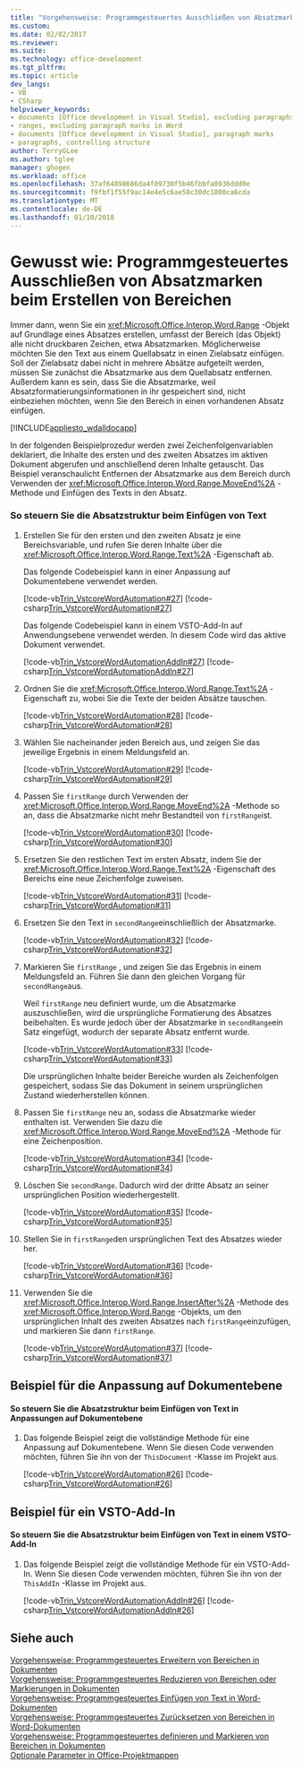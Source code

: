 ```yaml
---
title: "Vorgehensweise: Programmgesteuertes Ausschließen von Absatzmarken beim Erstellen von Bereichen | Microsoft Docs"
ms.custom: 
ms.date: 02/02/2017
ms.reviewer: 
ms.suite: 
ms.technology: office-development
ms.tgt_pltfrm: 
ms.topic: article
dev_langs:
- VB
- CSharp
helpviewer_keywords:
- documents [Office development in Visual Studio], excluding paragraphs
- ranges, excluding paragraph marks in Word
- documents [Office development in Visual Studio], paragraph marks
- paragraphs, controlling structure
author: TerryGLee
ms.author: tglee
manager: ghogen
ms.workload: office
ms.openlocfilehash: 37af64898686da4f09730f5b46fbbfa0936ddd0e
ms.sourcegitcommit: f9fbf1f55f9ac14e4e5c6ae58c30dc1800ca6cda
ms.translationtype: MT
ms.contentlocale: de-DE
ms.lasthandoff: 01/10/2018
---
```

# <a name="how-to-programmatically-exclude-paragraph-marks-when-creating-ranges"></a>Gewusst wie: Programmgesteuertes Ausschließen von Absatzmarken beim Erstellen von Bereichen
  Immer dann, wenn Sie ein <xref:Microsoft.Office.Interop.Word.Range> -Objekt auf Grundlage eines Absatzes erstellen, umfasst der Bereich (das Objekt) alle nicht druckbaren Zeichen, etwa Absatzmarken. Möglicherweise möchten Sie den Text aus einem Quellabsatz in einen Zielabsatz einfügen. Soll der Zielabsatz dabei nicht in mehrere Absätze aufgeteilt werden, müssen Sie zunächst die Absatzmarke aus dem Quellabsatz entfernen. Außerdem kann es sein, dass Sie die Absatzmarke, weil Absatzformatierungsinformationen in ihr gespeichert sind, nicht einbeziehen möchten, wenn Sie den Bereich in einen vorhandenen Absatz einfügen.  
  
 [!INCLUDE[appliesto_wdalldocapp](../vsto/includes/appliesto-wdalldocapp-md.md)]  
  
 In der folgenden Beispielprozedur werden zwei Zeichenfolgenvariablen deklariert, die Inhalte des ersten und des zweiten Absatzes im aktiven Dokument abgerufen und anschließend deren Inhalte getauscht. Das Beispiel veranschaulicht Entfernen der Absatzmarke aus dem Bereich durch Verwenden der <xref:Microsoft.Office.Interop.Word.Range.MoveEnd%2A> -Methode und Einfügen des Texts in den Absatz.  
  
### <a name="to-control-paragraph-structure-when-inserting-text"></a>So steuern Sie die Absatzstruktur beim Einfügen von Text  
  
1.  Erstellen Sie für den ersten und den zweiten Absatz je eine Bereichsvariable, und rufen Sie deren Inhalte über die <xref:Microsoft.Office.Interop.Word.Range.Text%2A> -Eigenschaft ab.  
  
     Das folgende Codebeispiel kann in einer Anpassung auf Dokumentebene verwendet werden.  
  
     [!code-vb[Trin_VstcoreWordAutomation#27](../vsto/codesnippet/VisualBasic/Trin_VstcoreWordAutomationVB/ThisDocument.vb#27)]
     [!code-csharp[Trin_VstcoreWordAutomation#27](../vsto/codesnippet/CSharp/Trin_VstcoreWordAutomationCS/ThisDocument.cs#27)]  
  
     Das folgende Codebeispiel kann in einem VSTO-Add-In auf Anwendungsebene verwendet werden. In diesem Code wird das aktive Dokument verwendet.  
  
     [!code-vb[Trin_VstcoreWordAutomationAddIn#27](../vsto/codesnippet/VisualBasic/Trin_VstcoreWordAutomationAddIn/ThisAddIn.vb#27)]
     [!code-csharp[Trin_VstcoreWordAutomationAddIn#27](../vsto/codesnippet/CSharp/Trin_VstcoreWordAutomationAddIn/ThisAddIn.cs#27)]  
  
2.  Ordnen Sie die <xref:Microsoft.Office.Interop.Word.Range.Text%2A> -Eigenschaft zu, wobei Sie die Texte der beiden Absätze tauschen.  
  
     [!code-vb[Trin_VstcoreWordAutomation#28](../vsto/codesnippet/VisualBasic/Trin_VstcoreWordAutomationVB/ThisDocument.vb#28)]
     [!code-csharp[Trin_VstcoreWordAutomation#28](../vsto/codesnippet/CSharp/Trin_VstcoreWordAutomationCS/ThisDocument.cs#28)]  
  
3.  Wählen Sie nacheinander jeden Bereich aus, und zeigen Sie das jeweilige Ergebnis in einem Meldungsfeld an.  
  
     [!code-vb[Trin_VstcoreWordAutomation#29](../vsto/codesnippet/VisualBasic/Trin_VstcoreWordAutomationVB/ThisDocument.vb#29)]
     [!code-csharp[Trin_VstcoreWordAutomation#29](../vsto/codesnippet/CSharp/Trin_VstcoreWordAutomationCS/ThisDocument.cs#29)]  
  
4.  Passen Sie `firstRange` durch Verwenden der <xref:Microsoft.Office.Interop.Word.Range.MoveEnd%2A> -Methode so an, dass die Absatzmarke nicht mehr Bestandteil von `firstRange`ist.  
  
     [!code-vb[Trin_VstcoreWordAutomation#30](../vsto/codesnippet/VisualBasic/Trin_VstcoreWordAutomationVB/ThisDocument.vb#30)]
     [!code-csharp[Trin_VstcoreWordAutomation#30](../vsto/codesnippet/CSharp/Trin_VstcoreWordAutomationCS/ThisDocument.cs#30)]  
  
5.  Ersetzen Sie den restlichen Text im ersten Absatz, indem Sie der <xref:Microsoft.Office.Interop.Word.Range.Text%2A> -Eigenschaft des Bereichs eine neue Zeichenfolge zuweisen.  
  
     [!code-vb[Trin_VstcoreWordAutomation#31](../vsto/codesnippet/VisualBasic/Trin_VstcoreWordAutomationVB/ThisDocument.vb#31)]
     [!code-csharp[Trin_VstcoreWordAutomation#31](../vsto/codesnippet/CSharp/Trin_VstcoreWordAutomationCS/ThisDocument.cs#31)]  
  
6.  Ersetzen Sie den Text in `secondRange`einschließlich der Absatzmarke.  
  
     [!code-vb[Trin_VstcoreWordAutomation#32](../vsto/codesnippet/VisualBasic/Trin_VstcoreWordAutomationVB/ThisDocument.vb#32)]
     [!code-csharp[Trin_VstcoreWordAutomation#32](../vsto/codesnippet/CSharp/Trin_VstcoreWordAutomationCS/ThisDocument.cs#32)]  
  
7.  Markieren Sie `firstRange` , und zeigen Sie das Ergebnis in einem Meldungsfeld an. Führen Sie dann den gleichen Vorgang für `secondRange`aus.  
  
     Weil `firstRange` neu definiert wurde, um die Absatzmarke auszuschließen, wird die ursprüngliche Formatierung des Absatzes beibehalten. Es wurde jedoch über der Absatzmarke in `secondRange`ein Satz eingefügt, wodurch der separate Absatz entfernt wurde.  
  
     [!code-vb[Trin_VstcoreWordAutomation#33](../vsto/codesnippet/VisualBasic/Trin_VstcoreWordAutomationVB/ThisDocument.vb#33)]
     [!code-csharp[Trin_VstcoreWordAutomation#33](../vsto/codesnippet/CSharp/Trin_VstcoreWordAutomationCS/ThisDocument.cs#33)]  
  
     Die ursprünglichen Inhalte beider Bereiche wurden als Zeichenfolgen gespeichert, sodass Sie das Dokument in seinem ursprünglichen Zustand wiederherstellen können.  
  
8.  Passen Sie `firstRange` neu an, sodass die Absatzmarke wieder enthalten ist. Verwenden Sie dazu die <xref:Microsoft.Office.Interop.Word.Range.MoveEnd%2A> -Methode für eine Zeichenposition.  
  
     [!code-vb[Trin_VstcoreWordAutomation#34](../vsto/codesnippet/VisualBasic/Trin_VstcoreWordAutomationVB/ThisDocument.vb#34)]
     [!code-csharp[Trin_VstcoreWordAutomation#34](../vsto/codesnippet/CSharp/Trin_VstcoreWordAutomationCS/ThisDocument.cs#34)]  
  
9. Löschen Sie `secondRange`. Dadurch wird der dritte Absatz an seiner ursprünglichen Position wiederhergestellt.  
  
     [!code-vb[Trin_VstcoreWordAutomation#35](../vsto/codesnippet/VisualBasic/Trin_VstcoreWordAutomationVB/ThisDocument.vb#35)]
     [!code-csharp[Trin_VstcoreWordAutomation#35](../vsto/codesnippet/CSharp/Trin_VstcoreWordAutomationCS/ThisDocument.cs#35)]  
  
10. Stellen Sie in `firstRange`den ursprünglichen Text des Absatzes wieder her.  
  
     [!code-vb[Trin_VstcoreWordAutomation#36](../vsto/codesnippet/VisualBasic/Trin_VstcoreWordAutomationVB/ThisDocument.vb#36)]
     [!code-csharp[Trin_VstcoreWordAutomation#36](../vsto/codesnippet/CSharp/Trin_VstcoreWordAutomationCS/ThisDocument.cs#36)]  
  
11. Verwenden Sie die <xref:Microsoft.Office.Interop.Word.Range.InsertAfter%2A> -Methode des <xref:Microsoft.Office.Interop.Word.Range> -Objekts, um den ursprünglichen Inhalt des zweiten Absatzes nach `firstRange`einzufügen, und markieren Sie dann `firstRange`.  
  
     [!code-vb[Trin_VstcoreWordAutomation#37](../vsto/codesnippet/VisualBasic/Trin_VstcoreWordAutomationVB/ThisDocument.vb#37)]
     [!code-csharp[Trin_VstcoreWordAutomation#37](../vsto/codesnippet/CSharp/Trin_VstcoreWordAutomationCS/ThisDocument.cs#37)]  
  
## <a name="document-level-customization-example"></a>Beispiel für die Anpassung auf Dokumentebene  
  
#### <a name="to-control-paragraph-structure-when-inserting-text-in-document-level-customizations"></a>So steuern Sie die Absatzstruktur beim Einfügen von Text in Anpassungen auf Dokumentebene  
  
1.  Das folgende Beispiel zeigt die vollständige Methode für eine Anpassung auf Dokumentebene. Wenn Sie diesen Code verwenden möchten, führen Sie ihn von der `ThisDocument` -Klasse im Projekt aus.  
  
     [!code-vb[Trin_VstcoreWordAutomation#26](../vsto/codesnippet/VisualBasic/Trin_VstcoreWordAutomationVB/ThisDocument.vb#26)]
     [!code-csharp[Trin_VstcoreWordAutomation#26](../vsto/codesnippet/CSharp/Trin_VstcoreWordAutomationCS/ThisDocument.cs#26)]  
  
## <a name="vsto-add-in-example"></a>Beispiel für ein VSTO-Add-In  
  
#### <a name="to-control-paragraph-structure-when-inserting-text-in-an-vsto-add-in"></a>So steuern Sie die Absatzstruktur beim Einfügen von Text in einem VSTO-Add-In  
  
1.  Das folgende Beispiel zeigt die vollständige Methode für ein VSTO-Add-In. Wenn Sie diesen Code verwenden möchten, führen Sie ihn von der `ThisAddIn` -Klasse im Projekt aus.  
  
     [!code-vb[Trin_VstcoreWordAutomationAddIn#26](../vsto/codesnippet/VisualBasic/Trin_VstcoreWordAutomationAddIn/ThisAddIn.vb#26)]
     [!code-csharp[Trin_VstcoreWordAutomationAddIn#26](../vsto/codesnippet/CSharp/Trin_VstcoreWordAutomationAddIn/ThisAddIn.cs#26)]  
  
## <a name="see-also"></a>Siehe auch  
 [Vorgehensweise: Programmgesteuertes Erweitern von Bereichen in Dokumenten](../vsto/how-to-programmatically-extend-ranges-in-documents.md)   
 [Vorgehensweise: Programmgesteuertes Reduzieren von Bereichen oder Markierungen in Dokumenten](../vsto/how-to-programmatically-collapse-ranges-or-selections-in-documents.md)   
 [Vorgehensweise: Programmgesteuertes Einfügen von Text in Word-Dokumenten](../vsto/how-to-programmatically-insert-text-into-word-documents.md)   
 [Vorgehensweise: Programmgesteuertes Zurücksetzen von Bereichen in Word-Dokumenten](../vsto/how-to-programmatically-reset-ranges-in-word-documents.md)   
 [Vorgehensweise: Programmgesteuertes definieren und Markieren von Bereichen in Dokumenten](../vsto/how-to-programmatically-define-and-select-ranges-in-documents.md)   
 [Optionale Parameter in Office-Projektmappen](../vsto/optional-parameters-in-office-solutions.md)  
  
  